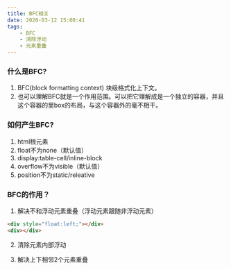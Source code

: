 ```yaml
---
title: BFC相关
date: 2020-03-12 15:00:41
tags:
    - BFC
    - 清除浮动
    - 元素重叠
---
```


### 什么是BFC?
1. BFC(block formatting context) 块级格式化上下文。
2. 也可以理解BFC就是一个作用范围。可以把它理解成是一个独立的容器，并且这个容器的里box的布局，与这个容器外的毫不相干。

### 如何产生BFC?
1. html根元素
2. float不为none（默认值）
3. display:table-cell/inline-block
4. overflow不为visible（默认值）
5. position不为static/releative


### BFC的作用？
1. 解决不和浮动元素重叠（浮动元素跟随非浮动元素）
```html
<div style="float:left;"></div>
<div></div>
```
2. 清除元素内部浮动

3. 解决上下相邻2个元素重叠
